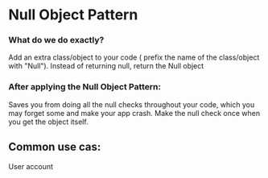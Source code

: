 # Null Object Pattern

### What do we do exactly?
Add an extra class/object to your code ( prefix the name of the class/object with "Null").
Instead of returning null, return the Null object

### After applying the Null Object Pattern:
Saves you from doing all the null checks throughout your code, which you may forget some 
and make your app crash. 
Make the null check once when you get the object itself.


## Common use cas:
User account